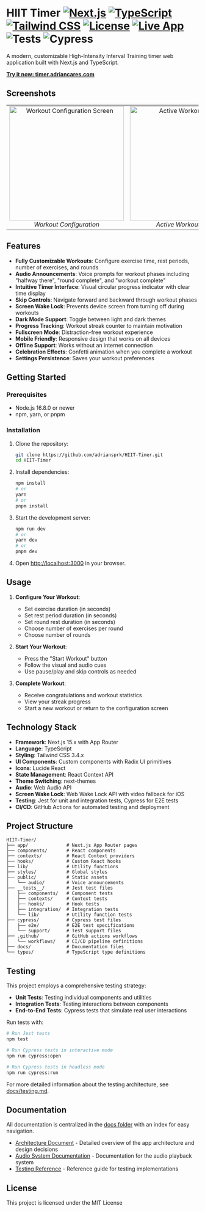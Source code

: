 # HIIT Timer [![Next.js](https://img.shields.io/badge/Next.js-15.2.4-blue)](https://nextjs.org/) [![TypeScript](https://img.shields.io/badge/TypeScript-5.x-blue)](https://www.typescriptlang.org/) [![Tailwind CSS](https://img.shields.io/badge/Tailwind-3.4.17-blue)](https://tailwindcss.com/) [![License](https://img.shields.io/badge/license-MIT-green)](https://opensource.org/licenses/MIT) [![Live App](https://img.shields.io/badge/live-timer.adriancares.com-brightgreen)](https://timer.adriancares.com) ![Tests](https://github.com/adriansprk/HIT-Workout-Timer/actions/workflows/test.yml/badge.svg) ![Cypress](https://github.com/adriansprk/HIT-Workout-Timer/actions/workflows/cypress.yml/badge.svg)

A modern, customizable High-Intensity Interval Training timer web application built with Next.js and TypeScript.

**[Try it now: timer.adriancares.com](https://timer.adriancares.com)**

## Screenshots

<div align="center">
  <table>
    <tr>
      <td align="center">
        <img src="docs/images/config-screen.png" alt="Workout Configuration Screen" width="300" />
        <br />
        <em>Workout Configuration</em>
      </td>
      <td align="center">
        <img src="docs/images/timer-screen.png" alt="Active Workout Timer" width="300" />
        <br />
        <em>Active Workout Timer</em>
      </td>
    </tr>
  </table>
</div>

## Features

- **Fully Customizable Workouts**: Configure exercise time, rest periods, number of exercises, and rounds
- **Audio Announcements**: Voice prompts for workout phases including "halfway there", "round complete", and "workout complete"
- **Intuitive Timer Interface**: Visual circular progress indicator with clear time display
- **Skip Controls**: Navigate forward and backward through workout phases
- **Screen Wake Lock**: Prevents device screen from turning off during workouts
- **Dark Mode Support**: Toggle between light and dark themes
- **Progress Tracking**: Workout streak counter to maintain motivation
- **Fullscreen Mode**: Distraction-free workout experience
- **Mobile Friendly**: Responsive design that works on all devices
- **Offline Support**: Works without an internet connection
- **Celebration Effects**: Confetti animation when you complete a workout
- **Settings Persistence**: Saves your workout preferences

## Getting Started

### Prerequisites

- Node.js 16.8.0 or newer
- npm, yarn, or pnpm

### Installation

1. Clone the repository:
   ```bash
   git clone https://github.com/adriansprk/HIIT-Timer.git
   cd HIIT-Timer
   ```

2. Install dependencies:
   ```bash
   npm install
   # or
   yarn
   # or
   pnpm install
   ```

3. Start the development server:
   ```bash
   npm run dev
   # or
   yarn dev
   # or
   pnpm dev
   ```

4. Open [http://localhost:3000](http://localhost:3000) in your browser.

## Usage

1. **Configure Your Workout**:
   - Set exercise duration (in seconds)
   - Set rest period duration (in seconds)
   - Set round rest duration (in seconds)
   - Choose number of exercises per round
   - Choose number of rounds

2. **Start Your Workout**:
   - Press the "Start Workout" button
   - Follow the visual and audio cues
   - Use pause/play and skip controls as needed

3. **Complete Workout**:
   - Receive congratulations and workout statistics
   - View your streak progress
   - Start a new workout or return to the configuration screen

## Technology Stack

- **Framework**: Next.js 15.x with App Router
- **Language**: TypeScript
- **Styling**: Tailwind CSS 3.4.x
- **UI Components**: Custom components with Radix UI primitives
- **Icons**: Lucide React
- **State Management**: React Context API
- **Theme Switching**: next-themes
- **Audio**: Web Audio API
- **Screen Wake Lock**: Web Wake Lock API with video fallback for iOS
- **Testing**: Jest for unit and integration tests, Cypress for E2E tests
- **CI/CD**: GitHub Actions for automated testing and deployment

## Project Structure

```
HIIT-Timer/
├── app/              # Next.js App Router pages
├── components/       # React components
├── contexts/         # React Context providers
├── hooks/            # Custom React hooks
├── lib/              # Utility functions
├── styles/           # Global styles
├── public/           # Static assets
│   └── audio/        # Voice announcements
├── __tests__/        # Jest test files
│   ├── components/   # Component tests
│   ├── contexts/     # Context tests
│   ├── hooks/        # Hook tests
│   ├── integration/  # Integration tests
│   └── lib/          # Utility function tests
├── cypress/          # Cypress test files
│   ├── e2e/          # E2E test specifications
│   └── support/      # Test support files
├── .github/          # GitHub actions workflows
│   └── workflows/    # CI/CD pipeline definitions
├── docs/             # Documentation files
└── types/            # TypeScript type definitions
```

## Testing

This project employs a comprehensive testing strategy:

- **Unit Tests**: Testing individual components and utilities
- **Integration Tests**: Testing interactions between components
- **End-to-End Tests**: Cypress tests that simulate real user interactions

Run tests with:

```bash
# Run Jest tests
npm test

# Run Cypress tests in interactive mode
npm run cypress:open

# Run Cypress tests in headless mode
npm run cypress:run
```

For more detailed information about the testing architecture, see [docs/testing.md](docs/testing.md).

## Documentation

All documentation is centralized in the [docs folder](docs/) with an index for easy navigation.

- [Architecture Document](docs/architecture.md) - Detailed overview of the app architecture and design decisions
- [Audio System Documentation](docs/audio-system.md) - Documentation for the audio playback system
- [Testing Reference](docs/test-reference.md) - Reference guide for testing implementations

## License

This project is licensed under the MIT License 